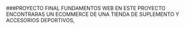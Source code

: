 ###PROYECTO FINAL FUNDAMENTOS WEB
EN ESTE PROYECTO ENCONTRARAS UN ECOMMERCE DE UNA TIENDA DE SUPLEMENTO Y ACCESORIOS DEPORTIVOS, 
